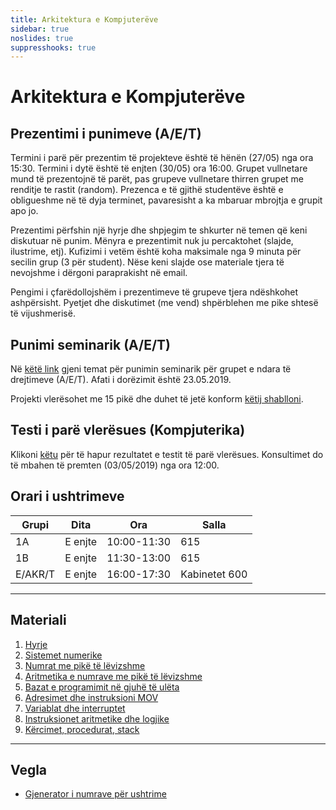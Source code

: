 ```yaml
---
title: Arkitektura e Kompjuterëve
sidebar: true
noslides: true
suppresshooks: true
---
```


# Arkitektura e Kompjuterëve

## Prezentimi i punimeve (A/E/T)

Termini i parë për prezentim të projekteve është të hënën (27/05) nga ora 15:30. Termini i dytë është të enjten (30/05) ora 16:00. Grupet vullnetare mund të prezentojnë të parët, pas grupeve vullnetare thirren grupet me renditje te rastit (random). Prezenca e të gjithë studentëve është e obligueshme në të dyja terminet, pavaresisht a ka mbaruar mbrojtja e grupit apo jo.

Prezentimi përfshin një hyrje dhe shpjegim te shkurter në temen që keni diskutuar në punim. Mënyra e prezentimit nuk ju percaktohet (slajde, ilustrime, etj). Kufizimi i vetëm është koha maksimale nga 9 minuta për secilin grup (3 për student). Nëse keni slajde ose materiale tjera të nevojshme i dërgoni paraprakisht në email.

Pengimi i çfarëdollojshëm i prezentimeve të grupeve tjera ndëshkohet ashpërsisht. Pyetjet dhe diskutimet (me vend) shpërblehen me pike shtesë të vijushmerisë.

## Punimi seminarik (A/E/T)

Në [këtë link](https://docs.google.com/spreadsheets/d/10ijKqxnF67oQgOoO146o7kW0IzDpBwNFsBtWC6CrI8g/edit?usp=sharing) gjeni temat për punimin seminarik për grupet e ndara të drejtimeve (A/E/T). Afati i dorëzimit është 23.05.2019.

Projekti vlerësohet me 15 pikë dhe duhet të jetë konform [këtij shablloni](/lendet/arkitektura-kompjutereve/Template_AK_2019.doc).

## Testi i parë vlerësues (Kompjuterika)

Klikoni [këtu](/lendet/arkitektura-kompjutereve/testi1) për të hapur rezultatet e testit të parë vlerësues. Konsultimet do të mbahen të premten (03/05/2019) nga ora 12:00.

## Orari i ushtrimeve

| Grupi   | Dita    | Ora         | Salla         |
| ------- | ------- | ----------- | ------------- |
| 1A      | E enjte | 10:00-11:30 | 615           |
| 1B      | E enjte | 11:30-13:00 | 615           |
| E/AKR/T | E enjte | 16:00-17:30 | Kabinetet 600 |

---

## Materiali

1. [Hyrje](/lendet/arkitektura-kompjutereve/java1)
2. [Sistemet numerike](/lendet/arkitektura-kompjutereve/java2)
3. [Numrat me pikë të lëvizshme](/lendet/arkitektura-kompjutereve/java3)
4. [Aritmetika e numrave me pikë të lëvizshme](/lendet/arkitektura-kompjutereve/java4)
5. [Bazat e programimit në gjuhë të ulëta](/lendet/arkitektura-kompjutereve/java5)
6. [Adresimet dhe instruksioni MOV](/lendet/arkitektura-kompjutereve/java6)
7. [Variablat dhe interruptet](/lendet/arkitektura-kompjutereve/java7)
8. [Instruksionet aritmetike dhe logjike](/lendet/arkitektura-kompjutereve/java8)
9. [Kërcimet, procedurat, stack](/lendet/arkitektura-kompjutereve/java9)

---

## Vegla

- [Gjenerator i numrave për ushtrime](/app?id=yku4hgwdxdbjsygctdbixqv4dtbknq4geeywkiodwz4fy2reaf6am3zxgq)
